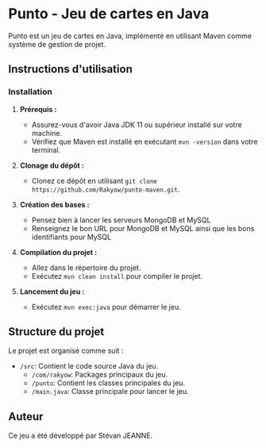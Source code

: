 # Punto - Jeu de cartes en Java

Punto est un jeu de cartes en Java, implémenté en utilisant Maven comme système de gestion de projet.

## Instructions d'utilisation

### Installation

1. **Prérequis :**
   - Assurez-vous d'avoir Java JDK 11 ou supérieur installé sur votre machine.
   - Vérifiez que Maven est installé en exécutant `mvn -version` dans votre terminal.

2. **Clonage du dépôt :**
   - Clonez ce dépôt en utilisant `git clone https://github.com/Rakyow/punto-maven.git`.

3. **Création des bases :**
   - Pensez bien à lancer les serveurs MongoDB et MySQL
   - Renseignez le bon URL pour MongoDB et MySQL ainsi que les bons identifiants pour MySQL

4. **Compilation du projet :**
   - Allez dans le répertoire du projet.
   - Exécutez `mvn clean install` pour compiler le projet.

5. **Lancement du jeu :**
   - Exécutez `mvn exec:java` pour démarrer le jeu.

## Structure du projet

Le projet est organisé comme suit :

- `/src`: Contient le code source Java du jeu.
  - `/com/rakyow`: Packages principaux du jeu.
  - `/punto`: Contient les classes principales du jeu.
  - `/main.java`: Classe principale pour lancer le jeu.

## Auteur

Ce jeu a été développé par Stévan JEANNE.

